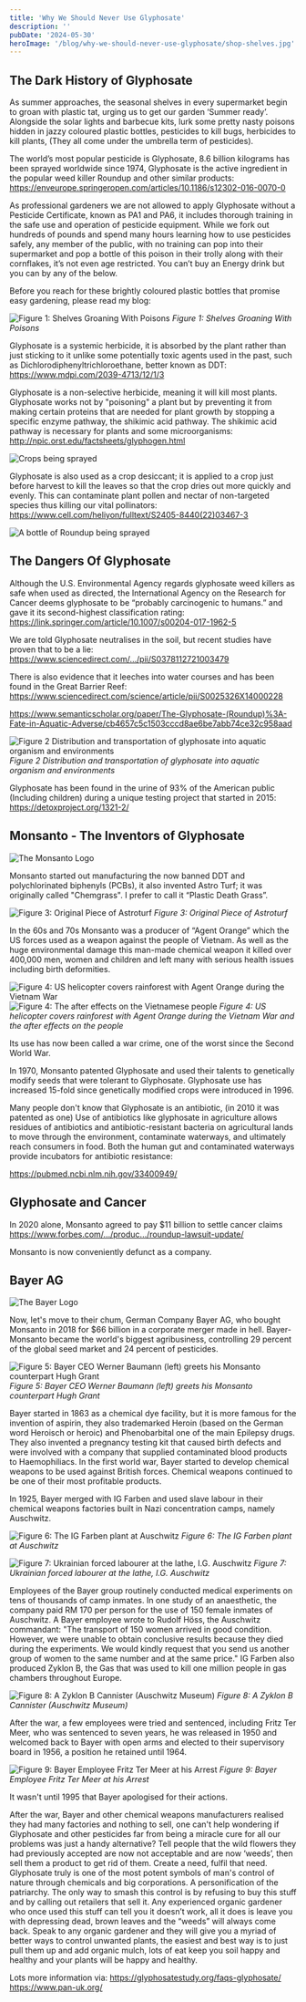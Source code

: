 ```yaml
---
title: 'Why We Should Never Use Glyphosate'
description: ''
pubDate: '2024-05-30'
heroImage: '/blog/why-we-should-never-use-glyphosate/shop-shelves.jpg'
---
```


## The Dark History of Glyphosate

As summer approaches, the seasonal shelves in every supermarket begin to groan with plastic tat, urging us to get our garden ‘Summer ready’. Alongside the solar lights and barbecue kits, lurk some pretty nasty poisons hidden in jazzy coloured plastic bottles, pesticides to kill bugs, herbicides to kill plants, (They all come under the umbrella term of pesticides). 

The world’s most popular pesticide is Glyphosate, 8.6 billion kilograms has been sprayed worldwide since 1974, Glyphosate is the active ingredient in the popular weed killer Roundup and other similar products:
https://enveurope.springeropen.com/articles/10.1186/s12302-016-0070-0

As professional gardeners we are not allowed to apply Glyphosate without a Pesticide Certificate, known as PA1 and PA6, it includes thorough training in the safe use and operation of pesticide equipment.  While we fork out hundreds of pounds and spend many hours learning how to use pesticides safely, any member of the public, with no training can pop into their supermarket and pop a bottle of this poison in their trolly along with their cornflakes, it’s not even age restricted. You can’t buy an Energy drink but you can by any of the below.

Before you reach for these brightly coloured plastic bottles that promise easy gardening, please read my blog:

![Figure 1: Shelves Groaning With Poisons](/blog/why-we-should-never-use-glyphosate/shop-shelves.jpg)
*Figure 1: Shelves Groaning With Poisons*

Glyphosate is a systemic herbicide, it is absorbed by the plant rather than just sticking to it unlike some potentially toxic agents used in the past, such as Dichlorodiphenyltrichloroethane, better known as DDT:
https://www.mdpi.com/2039-4713/12/1/3

Glyphosate is a non-selective herbicide, meaning it will kill most plants. Glyphosate works not by "poisoning" a plant but by preventing it from making certain proteins that are needed for plant growth by stopping a specific enzyme pathway, the shikimic acid pathway. The shikimic acid pathway is necessary for plants and some microorganisms:
http://npic.orst.edu/factsheets/glyphogen.html

![Crops being sprayed](/blog/why-we-should-never-use-glyphosate/crop-spraying.png)

Glyphosate is also used as a crop desiccant; it is applied to a crop just before harvest to kill the leaves so that the crop dries out more quickly and evenly. This can contaminate plant pollen and nectar of non-targeted species thus killing our vital pollinators:
https://www.cell.com/heliyon/fulltext/S2405-8440(22)03467-3

![A bottle of Roundup being sprayed](/blog/why-we-should-never-use-glyphosate/roundup.jpg)

## The Dangers Of Glyphosate

Although the U.S. Environmental Agency regards glyphosate weed killers as safe when used as directed, the International Agency on the Research for Cancer deems glyphosate to be “probably carcinogenic to humans.” and gave it its second-highest classification rating:
https://link.springer.com/article/10.1007/s00204-017-1962-5


We are told Glyphosate neutralises in the soil, but recent studies have proven that to be a lie:
https://www.sciencedirect.com/.../pii/S0378112721003479

There is also evidence that it leeches into water courses and has been found in the Great Barrier Reef:
https://www.sciencedirect.com/science/article/pii/S0025326X14000228 

https://www.semanticscholar.org/paper/The-Glyphosate-(Roundup)%3A-Fate-in-Aquatic-Adverse/cb4657c5c1503cccd8ae6be7abb74ce32c958aad

![Figure 2 Distribution and transportation of glyphosate into aquatic organism and environments](/blog/why-we-should-never-use-glyphosate/glyphosate-distribution.png)
*Figure 2 Distribution and transportation of glyphosate into aquatic organism and environments*

Glyphosate has been found in the urine of 93% of the American public (Including children) during a unique testing project that started in 2015: 
https://detoxproject.org/1321-2/ 

## Monsanto - The Inventors of Glyphosate

![The Monsanto Logo](/blog/why-we-should-never-use-glyphosate/monsanto.png)

Monsanto started out manufacturing the now banned DDT and polychlorinated biphenyls (PCBs), it also invented Astro Turf; it was originally called "Chemgrass". I prefer to call it “Plastic Death Grass”.

![Figure 3: Original Piece of Astroturf](/blog/why-we-should-never-use-glyphosate/astroturf.jpg)
*Figure 3: Original Piece of Astroturf*

In the 60s and 70s Monsanto was a producer of “Agent Orange” which the US forces used as a weapon against the people of Vietnam. As well as the huge environmental damage this man-made chemical weapon it killed over 400,000 men, women and children and left many with serious health issues including birth deformities.

![Figure 4: US helicopter covers rainforest with Agent Orange during the Vietnam War](/blog/why-we-should-never-use-glyphosate/agent-orange.png)
![Figure 4: The after effects on the Vietnamese people](/blog/why-we-should-never-use-glyphosate/orange-victims.jpg)
*Figure 4: US helicopter covers rainforest with Agent Orange during the Vietnam War and the after effects on the people*

Its use has now been called a war crime, one of the worst since the Second World War. 

In 1970, Monsanto patented Glyphosate and used their talents to genetically modify seeds that were tolerant to Glyphosate. Glyphosate use has increased 15-fold since genetically modified crops were introduced in 1996. 

Many people don't know that Glyphosate is an antibiotic, (in 2010 it was patented as one) Use of antibiotics like glyphosate in agriculture allows residues of antibiotics and antibiotic-resistant bacteria on agricultural lands to move through the environment, contaminate waterways, and ultimately reach consumers in food. Both the human gut and contaminated waterways provide incubators for antibiotic resistance:

https://pubmed.ncbi.nlm.nih.gov/33400949/

## Glyphosate and Cancer

In 2020 alone, Monsanto agreed to pay $11 billion to settle cancer claims https://www.forbes.com/.../produc.../roundup-lawsuit-update/

Monsanto is now conveniently defunct as a company.

## Bayer AG

![The Bayer Logo](/blog/why-we-should-never-use-glyphosate/bayer.png)


Now, let's move to their chum, German Company Bayer AG, who bought Monsanto in 2018 for $66 billion in a corporate merger made in hell. Bayer-Monsanto became the world's biggest agribusiness, controlling 29 percent of the global seed market and 24 percent of pesticides.

![Figure 5: Bayer CEO Werner Baumann (left) greets his Monsanto counterpart Hugh Grant](/blog/why-we-should-never-use-glyphosate/ceos.jpg)
*Figure 5: Bayer CEO Werner Baumann (left) greets his Monsanto counterpart Hugh Grant*

Bayer started in 1863 as a chemical dye facility, but it is more famous for the invention of aspirin, they also trademarked Heroin (based on the German word Heroisch or heroic) and Phenobarbital one of the main Epilepsy drugs. They also invented a pregnancy testing kit that caused birth defects and were involved with a company that supplied contaminated blood products to Haemophiliacs. 
In the first world war, Bayer started to develop chemical weapons to be used against British forces. Chemical weapons continued to be one of their most profitable products. 

In 1925, Bayer merged with IG Farben and used slave labour in their chemical weapons factories built in Nazi concentration camps, namely Auschwitz.

![Figure 6: The IG Farben plant at Auschwitz](/blog/why-we-should-never-use-glyphosate/auschwitz-plant.jpg)
*Figure 6: The IG Farben plant at Auschwitz*

![Figure 7: Ukrainian forced labourer at the lathe, I.G. Auschwitz](/blog/why-we-should-never-use-glyphosate/auschwitz-labour.jpg)
*Figure 7: Ukrainian forced labourer at the lathe, I.G. Auschwitz*

Employees of the Bayer group routinely conducted medical experiments on tens of thousands of camp inmates. In one study of an anaesthetic, the company paid RM 170 per person for the use of 150 female inmates of Auschwitz. A Bayer employee wrote to Rudolf Höss, the Auschwitz commandant: "The transport of 150 women arrived in good condition. However, we were unable to obtain conclusive results because they died during the experiments. We would kindly request that you send us another group of women to the same number and at the same price." IG Farben also produced Zyklon B, the Gas that was used to kill one million people in gas chambers throughout Europe.

![Figure 8: A Zyklon B Cannister (Auschwitz Museum)](/blog/why-we-should-never-use-glyphosate/zyklon-b.jpg)
*Figure 8: A Zyklon B Cannister (Auschwitz Museum)*

After the war, a few employees were tried and sentenced, including Fritz Ter Meer, who was sentenced to seven years, he was released in 1950 and welcomed back to Bayer with open arms and elected to their supervisory board in 1956, a position he retained until 1964.

![Figure 9: Bayer Employee Fritz Ter Meer at his Arrest](/blog/why-we-should-never-use-glyphosate/ter-meer.jpg)
*Figure 9: Bayer Employee Fritz Ter Meer at his Arrest*

It wasn't until 1995 that Bayer apologised for their actions.

After the war, Bayer and other chemical weapons manufacturers realised they had many factories and nothing to sell, one can't help wondering if Glyphosate and other pesticides far from being a miracle cure for all our problems was just a handy alternative? Tell people that the wild flowers they had previously accepted are now not acceptable and are now ‘weeds’, then sell them a product to get rid of them. Create a need, fulfil that need. Glyphosate truly is one of the most potent symbols of man's control of nature through chemicals and big corporations. A personification of the patriarchy. The only way to smash this control is by refusing to buy this stuff and by calling out retailers that sell it.
Any experienced organic gardener who once used this stuff can tell you it doesn’t work, all it does is leave you with depressing dead, brown leaves and the “weeds” will always come back. Speak to any organic gardener and they will give you a myriad of better ways to control unwanted plants, the easiest and best way is to just pull them up and add organic mulch, lots of eat keep you soil happy and healthy and your plants will be happy and healthy. 

Lots more information via:
https://glyphosatestudy.org/faqs-glyphosate/ 
https://www.pan-uk.org/